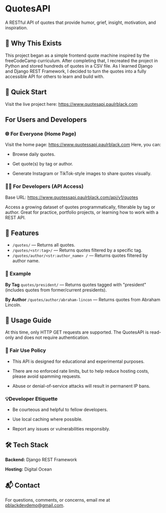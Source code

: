 
# QuotesAPI

A RESTful API of quotes that provide humor, grief, insight, motivation, and inspiration.

## 🌟 Why This Exists

This project began as a simple frontend quote machine inspired by the freeCodeCamp curriculum. After completing that, I recreated the project in Python and stored hundreds of quotes in a CSV file. As I learned Django and Django REST Framework, I decided to turn the quotes into a fully accessible API for others to learn and build with.

## 🚀 Quick Start

Visit the live project here: https://www.quotesapi.paulrblack.com

## For Users and Developers

### 🌐 For Everyone (Home Page)
Visit the home page: https://www.quotessapi.paulrblack.com
Here, you can:
* Browse daily quotes.


* Get quote(s) by tag or author.


* Generate Instagram or TikTok-style images to share quotes visually.

### 👩‍💻 For Developers (API Access)
Base URL: https://www.quotessapi.paulrblack.com/api/v1/quotes

Access a growing dataset of quotes programmatically, filterable by tag or author. Great for practice, portfolio projects, or learning how to work with a REST API.


## 📌 Features
- ```/quotes/``` — Returns all quotes.
- ```/quotes/<str:tag>/``` — Returns quotes filtered by a specific tag.
- ```/quotes/author/<str:author_name> /``` — Returns quotes filtered by author name.

### 🔎 Example
**By Tag**
```quotes/president/``` — Returns quotes tagged with "president" (includes quotes from former/current presidents).

**By Author**
```/quotes/author/abraham-lincon``` — Returns quotes from Abraham Lincoln.


## 📘 Usage Guide
At this time, only HTTP GET requests are supported. The QuotesAPI is read-only and does not require authentication.

### 🧭 Fair Use Policy ### 
* This API is designed for educational and experimental purposes.


* There are no enforced rate limits, but to help reduce hosting costs, please avoid spamming requests.


* Abuse or denial-of-service attacks will result in permanent IP bans.

### 💡Developer Etiquette ###

* Be courteous and helpful to fellow developers.


* Use local caching where possible.


* Report any issues or vulnerabilities responsibly.


## 🛠️ Tech Stack ##

**Backend:** Django REST Framework

**Hosting:** Digital Ocean

## 📬 Contact ##

For questions, comments, or concerns, email me at pblackdevdemo@gmail.com.


